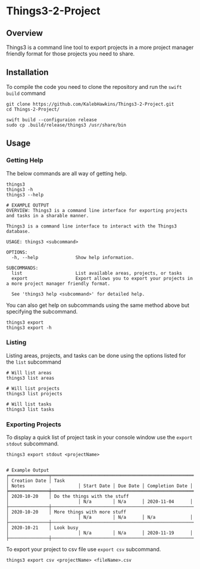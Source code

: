 # Things3-2-Project

## Overview 

Things3 is a command line tool to export projects in a more project manager friendly format for those projects you need to share. 

## Installation

To compile the code you need to clone the repository and run the `swift build` command

```shell
git clone https://github.com/KalebHawkins/Things3-2-Project.git
cd Things-2-Project/

swift build --configuraion release
sudo cp .build/release/things3 /usr/share/bin
```

## Usage

### Getting Help

The below commands are all way of getting help. 

```
things3
things3 -h
things3 --help

# EXAMPLE OUTPUT
OVERVIEW: Things3 is a command line interface for exporting projects and tasks in a sharable manner.

Things3 is a command line interface to interact with the Things3 database.

USAGE: things3 <subcommand>

OPTIONS:
  -h, --help              Show help information.

SUBCOMMANDS:
  list                    List available areas, projects, or tasks
  export                  Export allows you to export your projects in a more project manager friendly format.

  See 'things3 help <subcommand>' for detailed help.
```

You can also get help on subcommands using the same method above but specifying the subcommand.

```
things3 export
things3 export -h
```

### Listing 

Listing  areas, projects, and tasks can be done using the options listed for the `list` subcommand

```
# Will list areas
things3 list areas

# Will list projects
things3 list projects

# Will list tasks
things3 list tasks
```

### Exporting Projects

To display a quick list of project task in your console window use the `export stdout` subcommand.

```
things3 export stdout <projectName>


# Example Output
╒═══════════════╤══════════════════════════════════════════════════════════════════════════════╤══════════════════════════╤════════════╤══════════╤═════════════════╤
│ Creation Date │ Task                                                                         │ Notes                    │ Start Date │ Due Date │ Completion Date │
╞═══════════════╪══════════════════════════════════════════════════════════════════════════════╪══════════════════════════╪════════════╪══════════╪═════════════════╤
│ 2020-10-20    │ Do the things with the stuff                                                 │                          │ N/a        │ N/a      │ 2020-11-04      │
├───────────────┼──────────────────────────────────────────────────────────────────────────────┼──────────────────────────┼────────────┼──────────┼─────────────────┼
│ 2020-10-20    │ More things with more stuff                                                  │                          │ N/a        │ N/a      │ N/a             │
├───────────────┼──────────────────────────────────────────────────────────────────────────────┼──────────────────────────┼────────────┼──────────┼─────────────────┼
│ 2020-10-21    │ Look busy                                                                    │                          │ N/a        │ N/a      │ 2020-11-19      │ 
├───────────────┼──────────────────────────────────────────────────────────────────────────────┼──────────────────────────┼────────────┼──────────┼─────────────────┼
```

To export your project to csv file use `export csv` subcommand.

```
things3 export csv <projectName> <fileName>.csv
```
